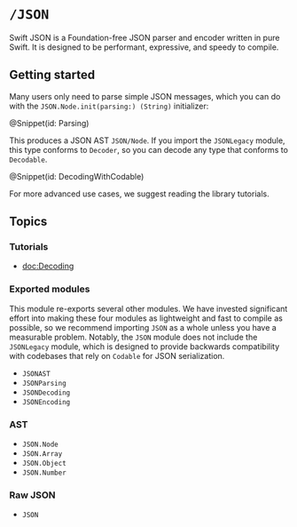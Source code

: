 # ``/JSON``

Swift JSON is a Foundation-free JSON parser and encoder written in pure Swift. It is designed to be performant, expressive, and speedy to compile.


## Getting started

Many users only need to parse simple JSON messages, which you can do with the ``JSON.Node.init(parsing:) (String)`` initializer:

@Snippet(id: Parsing)

This produces a JSON AST ``JSON/Node``. If you import the ``JSONLegacy`` module, this type conforms to ``Decoder``, so you can decode any type that conforms to ``Decodable``.

@Snippet(id: DecodingWithCodable)

For more advanced use cases, we suggest reading the library tutorials.

## Topics

### Tutorials

-   <doc:Decoding>


### Exported modules

This module re-exports several other modules. We have invested significant effort into making these four modules as lightweight and fast to compile as possible, so we recommend importing `JSON` as a whole unless you have a measurable problem. Notably, the `JSON` module does not include the ``JSONLegacy`` module, which is designed to provide backwards compatibility with codebases that rely on ``Codable`` for JSON serialization.

-   ``JSONAST``
-   ``JSONParsing``
-   ``JSONDecoding``
-   ``JSONEncoding``


### AST

-   ``JSON.Node``
-   ``JSON.Array``
-   ``JSON.Object``
-   ``JSON.Number``

### Raw JSON

-   ``JSON``

